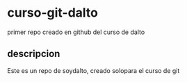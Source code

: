 # curso-git-dalto
primer repo creado en github del curso de dalto

## descripcion
Este es un repo de soydalto, creado solopara el curso de git
